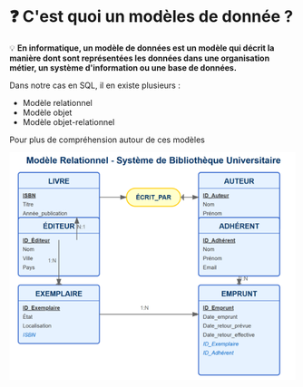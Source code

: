 # ❓ C'est quoi un modèles de donnée ?   

💡 **En informatique, un modèle de données est un modèle qui décrit la manière dont sont représentées les données dans une organisation métier, un système d'information ou une base de données.**

Dans notre cas en SQL, il en existe plusieurs : 
- Modèle relationnel
- Modèle objet
- Modèle objet-relationnel  

Pour plus de compréhension autour de ces modèles

![alt text](image.png)
